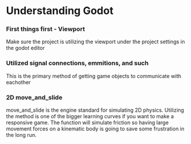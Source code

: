 # Understanding Godot

### First things first - Viewport
Make sure the project is utilizing the viewport under the project settings in the godot editor

### Utilized signal connections, emmitions, and such
This is the primary method of getting game objects to communicate with eachother 

### 2D move_and_slide
move_and_slide is the engine standard for simulating 2D physics. Utilizing the method is one of the bigger learning curves if you want to make a responsive game. The function will simulate friction so having large movement forces on a kinematic body is going to save some frustration in the long run.